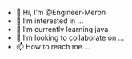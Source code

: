 - 👋 Hi, I’m @Engineer-Meron
- 👀 I’m interested in ...
- 🌱 I’m currently learning java
- 💞️ I’m looking to collaborate on ...
- 📫 How to reach me ...

<!---
Engineer-Meron/Engineer-Meron is a ✨ special ✨ repository because its `README.md` (this file) appears on your GitHub profile.
You can click the Preview link to take a look at your changes.
--->
